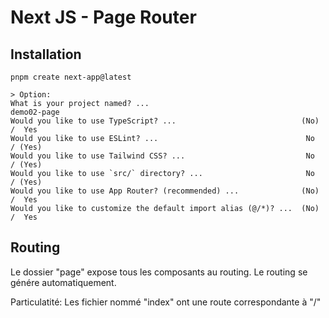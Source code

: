# Next JS - Page Router

## Installation
```
pnpm create next-app@latest

> Option: 
What is your project named? ...                                  demo02-page
Would you like to use TypeScript? ...                            (No) /  Yes
Would you like to use ESLint? ...                                 No  / (Yes)
Would you like to use Tailwind CSS? ...                           No  / (Yes)
Would you like to use `src/` directory? ...                       No  / (Yes)
Would you like to use App Router? (recommended) ...              (No) /  Yes
Would you like to customize the default import alias (@/*)? ...  (No) /  Yes
```

## Routing
Le dossier "page" expose tous les composants au routing.
Le routing se génére automatiquement.

Particulatité:
Les fichier nommé "index" ont une route correspondante à "/"